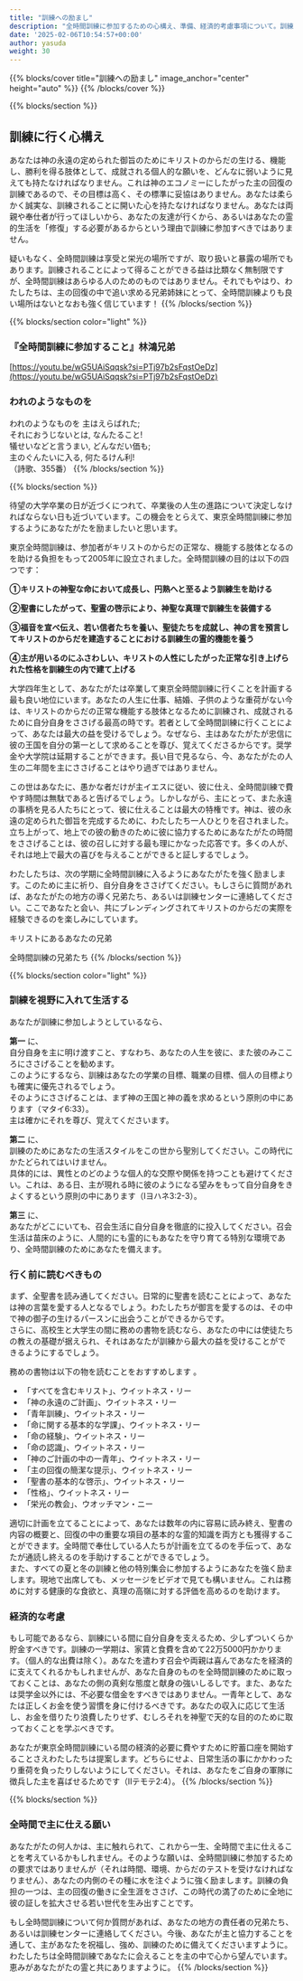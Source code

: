 ```yaml
---
title: "訓練への励まし"
description: "全時間訓練に参加するための心構え、準備、経済的考慮事項について。訓練参加を検討している方へのアドバイスと励まし。"
date: '2025-02-06T10:54:57+00:00'
author: yasuda
weight: 30
---
```

{{% blocks/cover title="訓練への励まし" image_anchor="center" height="auto" %}}
{{% /blocks/cover %}}

{{% blocks/section %}}
## 訓練に行く心構え

あなたは神の永遠の定められた御旨のためにキリストのからだの生ける、機能し、勝利を得る肢体として、成就される個人的な願いを、どんなに弱いように見えても持たなければなりません。これは神のエコノミーにしたがった主の回復の訓練であるので、その目標は高く、その標準に妥協はありません。あなたは柔らかく誠実な、訓練されることに開いた心を持たなければなりません。あなたは両親や奉仕者が行ってほしいから、あなたの友達が行くから、あるいはあなたの霊的生活を「修復」する必要があるからという理由で訓練に参加すべきではありません。

疑いもなく、全時間訓練は享受と栄光の場所ですが、取り扱いと暴露の場所でもあります。訓練されることによって得ることができる益は比類なく無制限ですが、全時間訓練はあらゆる人のためのものではありません。それでもやはり、わたしたちは、主の回復の中で追い求める兄弟姉妹にとって、全時間訓練よりも良い場所はないとなおも強く信じています！
{{% /blocks/section %}}

{{% blocks/section color="light" %}}
### 『全時間訓練に参加すること』林鴻兄弟
[https://youtu.be/wG5UAiSqqsk?si=PTj97b2sFqstOeDz](https://youtu.be/wG5UAiSqqsk?si=PTj97b2sFqstOeDz)

### われのようなものを
われのようなものを 主はえらばれた;  
それにおうじないとは, なんたること!  
犠せいなどと言うまい, どんなだい価も;  
主のぐんたいに入る, 何たるけん利!  
（詩歌、355番）
{{% /blocks/section %}}

{{% blocks/section %}}

待望の大学卒業の日が近づくにつれて、卒業後の人生の進路について決定しなければならない日も近づいています。この機会をとらえて、東京全時間訓練に参加するようにあなたがたを励ましたいと思います。

東京全時間訓練は、参加者がキリストのからだの正常な、機能する肢体となるのを助ける負担をもって2005年に設立されました。全時間訓練の目的は以下の四つです：

**①キリストの神聖な命において成長し、円熟へと至るよう訓練生を助ける**

**②聖書にしたがって、聖霊の啓示により、神聖な真理で訓練生を装備する**

**③福音を宣べ伝え、若い信者たちを養い、聖徒たちを成就し、神の言を預言してキリストのからだを建造することにおける訓練生の霊的機能を養う**

**④主が用いるのにふさわしい、キリストの人性にしたがった正常な引き上げられた性格を訓練生の内で建て上げる**

大学四年生として、あなたがたは卒業して東京全時間訓練に行くことを計画する最も良い地位にいます。あなたの人生に仕事、結婚、子供のような重荷がない今は、キリストのからだの正常な機能する肢体となるために訓練され、成就されるために自分自身をささげる最高の時です。若者として全時間訓練に行くことによって、あなたは最大の益を受けるでしょう。なぜなら、主はあなたがたが忠信に彼の王国を自分の第一として求めることを尊び、覚えてくださるからです。奨学金や大学院は延期することができます。長い目で見るなら、今、あなたがたの人生の二年間を主にささげることはやり過ぎではありません。

この世はあなたに、愚かな者だけが主イエスに従い、彼に仕え、全時間訓練で費やす時間は無駄であると告げるでしょう。しかしながら、主にとって、また永遠の事柄を見る人たちにとって、彼に仕えることは最大の特権です。神は、彼の永遠の定められた御旨を完成するために、わたしたち一人ひとりを召されました。立ち上がって、地上での彼の動きのために彼に協力するためにあなたがたの時間をささげることは、彼の召しに対する最も理にかなった応答です。多くの人が、それは地上で最大の喜びを与えることができると証しするでしょう。

わたしたちは、次の学期に全時間訓練に入るようにあなたがたを強く励まします。このために主に祈り、自分自身をささげてください。もしさらに質問があれば、あなたがたの地方の導く兄弟たち、あるいは訓練センターに連絡してください。ここであなたと会い、共にブレンディングされてキリストのからだの実際を経験できるのを楽しみにしています。

キリストにあるあなたの兄弟

全時間訓練の兄弟たち
{{% /blocks/section %}}

{{% blocks/section color="light" %}}
### 訓練を視野に入れて生活する

あなたが訓練に参加しようとしているなら、

**第一** に、  
自分自身を主に明け渡すこと、すなわち、あなたの人生を彼に、また彼のみこころにささげることを勧めます。  
このようにするなら、訓練はあなたの学業の目標、職業の目標、個人の目標よりも確実に優先されるでしょう。  
そのようにささげることは、まず神の王国と神の義を求めるという原則の中にあります（マタイ6:33）。  
主は確かにそれを尊び、覚えてくださいます。

**第二** に、  
訓練のためにあなたの生活スタイルをこの世から聖別してください。この時代にかたどられてはいけません。  
具体的には、異性とのどのような個人的な交際や関係を持つことも避けてください。これは、ある日、主が現れる時に彼のようになる望みをもって自分自身をきよくするという原則の中にあります（Ⅰヨハネ3:2-3）。

**第三** に、  
あなたがどこにいても、召会生活に自分自身を徹底的に投入してください。召会生活は苗床のように、人間的にも霊的にもあなたを守り育てる特別な環境であり、全時間訓練のためにあなたを備えます。

### 行く前に読むべきもの

まず、全聖書を読み通してください。日常的に聖書を読むことによって、あなたは神の言葉を愛する人となるでしょう。わたしたちが御言を愛するのは、その中で神の御子の生けるパースンに出会うことができるからです。  
さらに、高校生と大学生の間に務めの書物を読むなら、あなたの中には使徒たちの教えの基礎が据えられ、それはあなたが訓練から最大の益を受けることができるようにするでしょう。

務めの書物は以下の物を読むことをおすすめします 。

- 「すべてを含むキリスト」、ウイットネス・リー
-  「神の永遠のご計画」、ウイットネス・リー
-  「青年訓練」、ウイットネス・リー
-  「命に関する基本的な学課」、ウイットネス・リー
-  「命の経験」、ウイットネス・リー
-  「命の認識」、ウイットネス・リー
-  「神のご計画の中の一青年」、ウイットネス・リー
-  「主の回復の簡潔な提示」、ウイットネス・リー
-  「聖書の基本的な啓示」、ウイットネス・リー
-  「性格」、ウイットネス・リー
-  「栄光の教会」、ウオッチマン・ニー

適切に計画を立てることによって、あなたは数年の内に容易に読み終え、聖書の内容の概要と、回復の中の重要な項目の基本的な霊的知識を両方とも獲得することができます。全時間で奉仕している人たちが計画を立てるのを手伝って、あなたが通読し終えるのを手助けすることができるでしょう。  
また、すべての夏と冬の訓練と他の特別集会に参加するようにあなたを強く励まします。現地で出席しても、メッセージをビデオで見ても構いません。これは務めに対する健康的な食欲と、真理の高嶺に対する評価を高めるのを助けます。

### 経済的な考慮

もし可能であるなら、訓練にいる間に自分自身を支えるため、少しずついくらか貯金すべきです。訓練の一学期は、家賃と食費を含めて22万5000円かかります。（個人的な出費は除く）。あなたを遣わす召会や両親は喜んであなたを経済的に支えてくれるかもしれませんが、あなた自身のものを全時間訓練のために取っておくことは、あなたの側の真剣な態度と献身の強いしるしです。また、あなたは奨学金以外には、不必要な借金をすべきではありません。一青年として、あなたは正しくお金を使う習慣を身に付けるべきです。あなたの収入に応じて生活し、お金を借りたり浪費したりせず、むしろそれを神聖で天的な目的のために取っておくことを学ぶべきです。

あなたが東京全時間訓練にいる間の経済的必要に費やすために貯蓄口座を開始することさえわたしたちは提案します。どちらにせよ、日常生活の事にかかわったり重荷を負ったりしないようにしてください。それは、あなたをご自身の軍隊に徴兵した主を喜ばせるためです（Ⅱテモテ2:4）。
{{% /blocks/section %}}

{{% blocks/section %}}
### 全時間で主に仕える願い

あなたがたの何人かは、主に触れられて、これから一生、全時間で主に仕えることを考えているかもしれません。そのような願いは、全時間訓練に参加するための要求ではありませんが（それは時間、環境、からだのテストを受けなければなりません）、あなたの内側のその種に水を注ぐように強く励まします。訓練の負担の一つは、主の回復の働きに全生涯をささげ、この時代の満了のために全地に彼の証しを拡大させる若い世代を生み出すことです。

もし全時間訓練について何か質問があれば、あなたの地方の責任者の兄弟たち、あるいは訓練センターに連絡してください。今後、あなたが主と協力することを通して、主があなたを祝福し、強め、訓練のために備えてくださいますように。わたしたちは全時間訓練であなたに会えることを主の中で心から望んでいます。恵みがあなたがたの霊と共にありますように。
{{% /blocks/section %}}